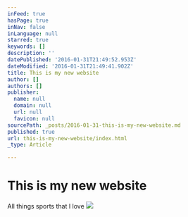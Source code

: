 ```yaml
---
inFeed: true
hasPage: true
inNav: false
inLanguage: null
starred: true
keywords: []
description: ''
datePublished: '2016-01-31T21:49:52.953Z'
dateModified: '2016-01-31T21:49:41.902Z'
title: This is my new website
author: []
authors: []
publisher:
  name: null
  domain: null
  url: null
  favicon: null
sourcePath: _posts/2016-01-31-this-is-my-new-website.md
published: true
url: this-is-my-new-website/index.html
_type: Article

---
```

# This is my new website

All things sports that I love
![](https://the-grid-user-content.s3-us-west-2.amazonaws.com/36b5d529-1813-4da7-8528-7dc12e545848.jpg)